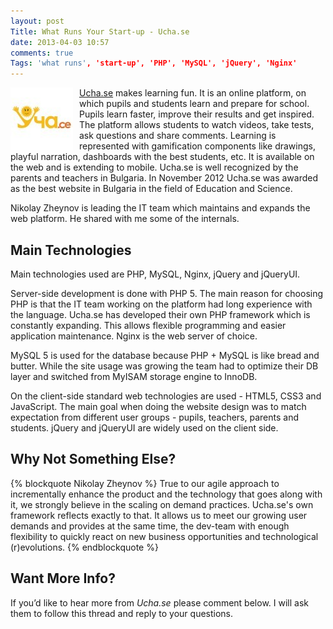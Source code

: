 ```yaml
---
layout: post
Title: What Runs Your Start-up - Ucha.se
date: 2013-04-03 10:57
comments: true
Tags: 'what runs', 'start-up', 'PHP', 'MySQL', 'jQuery', 'Nginx'
---
```


<img src="/images/startup/uchase.jpg" alt="Ucha.se logo" style="float:left;margin-right:10px;"/>


[Ucha.se](http://ucha.se/) makes learning fun. It is an online platform,
on which pupils and students learn and prepare for school. Pupils learn faster,
improve their results and get inspired. The platform allows students to watch
videos, take tests, ask questions and share comments. Learning is represented
with gamification components like drawings, playful narration, dashboards with
the best students, etc. It is available on the web and is extending to mobile.
Ucha.se is well recognized by the parents and teachers in Bulgaria.
In November 2012 Ucha.se was awarded as the best website in Bulgaria in the
field of Education and Science.

Nikolay Zheynov is leading the IT team which maintains and expands the web platform.
He shared with me some of the internals.

Main Technologies
----------------

Main technologies used are PHP, MySQL, Nginx, jQuery and jQueryUI.


Server-side development is done with PHP 5. The main reason for choosing PHP is
that the IT team working on the platform had long experience with the language.
Ucha.se has developed their own PHP framework which is constantly expanding.
This allows flexible programming and easier application maintenance.
Nginx is the web server of choice.

MySQL 5 is used for the database because PHP + MySQL is like bread and butter.
While the site usage was growing the team had to optimize their DB layer and switched
from MyISAM storage engine to InnoDB.

On the client-side standard web technologies are used - HTML5, CSS3 and JavaScript.
The main goal when doing the website design was to match expectation from different
user groups - pupils, teachers, parents and students.
jQuery and jQueryUI are widely used on the client side.


Why Not Something Else?
-----------------------

{% blockquote Nikolay Zheynov %}
True to our agile approach to incrementally enhance the product and the technology
that goes along with it, we strongly believe in the scaling on demand practices.
Ucha.se's own framework reflects exactly to that. It allows us to meet our growing
user demands and provides at the same time, the dev-team with enough flexibility to
quickly react on new business opportunities and technological (r)evolutions.
{% endblockquote %}

Want More Info?
---------------

If you’d like to hear more from *Ucha.se* please comment below.
I will ask them to follow this thread and reply to your questions.
